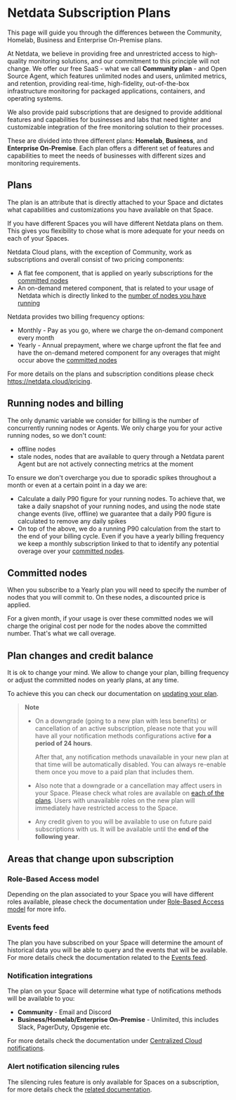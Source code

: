 # Netdata Subscription Plans

This page will guide you through the differences between the Community, Homelab, Business and Enterprise On-Premise plans.

At Netdata, we believe in providing free and unrestricted access to high-quality monitoring solutions, and our commitment to this principle will not change. We offer our free SaaS - what we call **Community plan** - and Open Source Agent, which features unlimited nodes and users, unlimited metrics, and retention, providing real-time, high-fidelity, out-of-the-box infrastructure monitoring for packaged applications, containers, and operating systems.

We also provide paid subscriptions that are designed to provide additional features and capabilities for businesses and labs that need tighter and customizable integration of the free monitoring solution to their processes.

These are divided into three different plans: **Homelab**, **Business**, and **Enterprise On-Premise**. Each plan offers a different set of features and capabilities to meet the needs of businesses with different sizes and monitoring requirements.

## Plans

The plan is an attribute that is directly attached to your Space and dictates what capabilities and customizations you have available on that Space.

If you have different Spaces you will have different Netdata plans on them. This gives you flexibility to chose what is more adequate for your needs on each of your Spaces.

Netdata Cloud plans, with the exception of Community, work as subscriptions and overall consist of two pricing components:

- A flat fee component, that is applied on yearly subscriptions for the [committed nodes](#committed-nodes)
- An on-demand metered component, that is related to your usage of Netdata which is directly linked to the [number of nodes you have running](#running-nodes-and-billing)

Netdata provides two billing frequency options:

- Monthly - Pay as you go, where we charge the on-demand component every month
- Yearly - Annual prepayment, where we charge upfront the flat fee and have the on-demand metered component for any overages that might occur above the [committed nodes](#committed-nodes)

For more details on the plans and subscription conditions please check <https://netdata.cloud/pricing>.

## Running nodes and billing

The only dynamic variable we consider for billing is the number of concurrently running nodes or Agents. We only charge you for your active running nodes, so we don't count:

- offline nodes
- stale nodes, nodes that are available to query through a Netdata parent Agent but are not actively connecting metrics at the moment

To ensure we don't overcharge you due to sporadic spikes throughout a month or even at a certain point in a day we are:

- Calculate a daily P90 figure for your running nodes. To achieve that, we take a daily snapshot of your running nodes, and using the node state change events (live, offline) we guarantee that a daily P90 figure is calculated to remove any daily spikes
- On top of the above, we do a running P90 calculation from the start to the end of your billing cycle. Even if you have a yearly billing frequency we keep a monthly subscription linked to that to identify any potential overage over your [committed nodes](#committed-nodes).

## Committed nodes

When you subscribe to a Yearly plan you will need to specify the number of nodes that you will commit to. On these nodes, a discounted price is applied.

For a given month, if your usage is over these committed nodes we will charge the original cost per node for the nodes above the committed number. That's what we call overage.

## Plan changes and credit balance

It is ok to change your mind. We allow to change your plan, billing frequency or adjust the committed nodes on yearly plans, at any time.

To achieve this you can check our documentation on [updating your plan](https://github.com/netdata/netdata/blob/master/docs/cloud/manage/view-plan-billing.md#update-plan).

> **Note**
>
> - On a downgrade (going to a new plan with less benefits) or cancellation of an active subscription, please note that you will have all your notification methods configurations active **for a period of 24 hours**.
>
>   After that, any notification methods unavailable in your new plan at that time will be automatically disabled. You can always re-enable them once you move to a paid plan that includes them.
>
> - Also note that a downgrade or a cancellation may affect users in your Space. Please check what roles are available on [each of the plans](https://github.com/netdata/netdata/blob/master/docs/cloud/manage/plans.md#areas-impacted-by-plans). Users with unavailable roles on the new plan will immediately have restricted access to the Space.
>
> - Any credit given to you will be available to use on future paid subscriptions with us. It will be available until the **end of the following year**.

## Areas that change upon subscription

### Role-Based Access model

Depending on the plan associated to your Space you will have different roles available, please check the documentation under [Role-Based Access model](https://github.com/netdata/netdata/blob/master/docs/cloud/manage/role-based-access.md) for more info.

### Events feed

The plan you have subscribed on your Space will determine the amount of historical data you will be able to query and the events that will be available. For more details check the documentation related to the [Events feed](https://github.com/netdata/netdata/blob/master/docs/cloud/insights/events-feed.md).

### Notification integrations

The plan on your Space will determine what type of notifications methods will be available to you:

- **Community** - Email and Discord
- **Business/Homelab/Enterprise On-Premise** - Unlimited, this includes Slack, PagerDuty, Opsgenie etc.

For more details check the documentation under [Centralized Cloud notifications](/docs/alerts-&-notifications/notifications/centralized-cloud-notifications).

### Alert notification silencing rules

The silencing rules feature is only available for Spaces on a subscription, for more details check the [related documentation](https://github.com/netdata/netdata/blob/master/docs/cloud/alerts-notifications/manage-alert-notification-silencing-rules.md).
